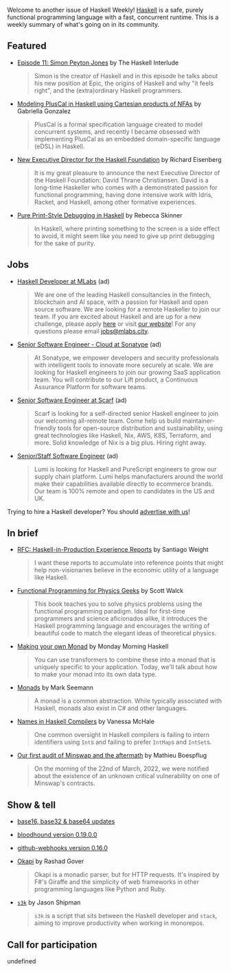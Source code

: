 Welcome to another issue of Haskell Weekly!
[Haskell](https://www.haskell.org) is a safe, purely functional programming language with a fast, concurrent runtime.
This is a weekly summary of what's going on in its community.

## Featured

- [Episode 11: Simon Peyton Jones](https://haskell.foundation/podcast/11/) by The Haskell Interlude
  > Simon is the creator of Haskell and in this episode he talks about his new position at Epic, the origins of Haskell and why "it feels right", and the (extra)ordinary Haskell programmers.

- [Modeling PlusCal in Haskell using Cartesian products of NFAs](https://www.haskellforall.com/2022/03/modeling-pluscal-in-haskell-using.html) by Gabriella Gonzalez
  > PlusCal is a formal specification language created to model concurrent systems, and recently I became obsessed with implementing PlusCal as an embedded domain-specific language (eDSL) in Haskell.

- [New Executive Director for the Haskell Foundation](https://discourse.haskell.org/t/new-executive-director-for-the-haskell-foundation/4290?u=taylorfausak) by Richard Eisenberg
  > It is my great pleasure to announce the next Executive Director of the Haskell Foundation: David Thrane Christiansen. David is a long-time Haskeller who comes with a demonstrated passion for functional programming, having done intensive work with Idris, Racket, and Haskell, among other formative experiences.

- [Pure Print-Style Debugging in Haskell](https://medium.com/pragmatic-programmers/pure-print-style-debugging-in-haskell-c4c5d4f39afa) by Rebecca Skinner
  > In Haskell, where printing something to the screen is a side effect to avoid, it might seem like you need to give up print debugging for the sake of purity.

## Jobs

<!-- Runs from 2021-11-04 to 2022-04-14. -->
- [Haskell Developer at MLabs](https://apply.workable.com/mlabs/j/63DAAA4AEF/) (ad)
  > We are one of the leading Haskell consultancies in the fintech, blockchain and AI space, with a passion for Haskell and open source software. We are looking for a remote Haskeller to join our team. If you are excited about Haskell and are up for a new challenge, please apply [here](https://apply.workable.com/mlabs/j/63DAAA4AEF/) or visit [our website](https://mlabs.city/)! For any questions please email <jobs@mlabs.city>.

<!-- Runs from 2022-03-24 to 2022-04-14. -->
- [Senior Software Engineer - Cloud at Sonatype](https://jobs.lever.co/sonatype/338d0575-bdab-4b99-bb8b-70e0c7e09dfa) (ad)
  > At Sonatype, we empower developers and security professionals with intelligent tools to innovate more securely at scale. We are looking for Haskell engineers to join our growing SaaS application team. You will contribute to our Lift product, a Continuous Assurance Platform for software teams.

<!-- Runs from 2022-03-24 to 2022-03-31. -->
- [Senior Software Engineer at Scarf](https://about.scarf.sh/jobs/software-engineer) (ad)
  > Scarf is looking for a self-directed senior Haskell engineer to join our welcoming all-remote team. Come help us build maintainer-friendly tools for open-source distribution and sustainability, using great technologies like Haskell, Nix, AWS, K8S, Terraform, and more. Solid knowledge of Nix is a big plus. Hiring right away.

<!-- Runs from 2022-03-31 to 2022-04-07. -->
- [Senior/Staff Software Engineer](https://www.lumi.com/jobs) (ad)
  > Lumi is looking for Haskell and PureScript engineers to grow our supply chain platform. Lumi helps manufacturers around the world make their capabilities available directly to ecommerce brands. Our team is 100% remote and open to candidates in the US and UK.

Trying to hire a Haskell developer?
You should [advertise with us](https://haskellweekly.news/advertising.html)!

## In brief

- [RFC: Haskell-in-Production Experience Reports](https://discourse.haskell.org/t/rfc-haskell-in-production-experience-reports/4285?u=taylorfausak) by Santiago Weight
  > I want these reports to accumulate into reference points that might help non-visionaries believe in the economic utility of a language like Haskell.

- [Functional Programming for Physics Geeks](https://nostarch.com/functional-programming-physics-geeks) by Scott Walck
  > This book teaches you to solve physics problems using the functional programming paradigm. Ideal for first-time programmers and science aficionados alike, it introduces the Haskell programming language and encourages the writing of beautiful code to match the elegant ideas of theoretical physics.

- [Making your own Monad](https://mmhaskell.com/blog/2022/3/24/making-your-own-monad) by Monday Morning Haskell
  > You can use transformers to combine these into a monad that is uniquely specific to your application. Today, we'll talk about how to make your monad into its own data type.

- [Monads](https://blog.ploeh.dk/2022/03/28/monads/) by Mark Seemann
  >  A monad is a common abstraction. While typically associated with Haskell, monads also exist in C# and other languages.

- [Names in Haskell Compilers](http://blog.vmchale.com/article/intern-identifiers) by Vanessa McHale
  > One common oversight in Haskell compilers is failing to intern identifiers using `Int`s and failing to prefer `IntMap`s and `IntSet`s.

- [Our first audit of Minswap and the aftermath](https://www.tweag.io/blog/2022-03-25-minswap-lp-vulnerability/) by Mathieu Boespflug
  > On the morning of the 22nd of March, 2022, we were notified about the existence of an unknown critical vulnerability on one of Minswap's contracts.

## Show & tell

- [base16, base32 & base64 updates](https://np.reddit.com/r/haskell/comments/tqltwe/ann_base160320_base320220_base640424/)

- [bloodhound version 0.19.0.0](https://np.reddit.com/r/haskell/comments/tqj5ki/ann_bloodhound01900/)

- [github-webhooks version 0.16.0](https://github.com/cuedo/github-webhooks/releases/tag/0.16.0)

- [Okapi](https://np.reddit.com/r/haskell/comments/trzi5u/new_serverside_framework_based_on_monadic_parsing/) by Rashad Gover
  > Okapi is a monadic parser, but for HTTP requests. It's inspired by F#'s Giraffe and the simplicity of web frameworks in other programming languages like Python and Ruby.

- [`s3k`](https://github.com/jship/s3k/tree/7d35a1853bda5817b80f6ea875c781586011851b) by Jason Shipman
  > `s3k` is a script that sits between the Haskell developer and `stack`, aiming to improve productivity when working in monorepos.

## Call for participation

undefined
